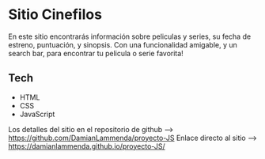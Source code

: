 # Sitio Cinefilos

En este sitio encontrarás información sobre peliculas y series, su fecha de estreno, puntuación, y sinopsis. Con una funcionalidad amigable, y un search bar, para encontrar tu pelicula o serie favorita!

## Tech

* HTML
* CSS
* JavaScript

Los detalles del sitio en el repositorio de github --> https://github.com/DamianLammenda/proyecto-JS
Enlace directo al sitio --> https://damianlammenda.github.io/proyecto-JS/
